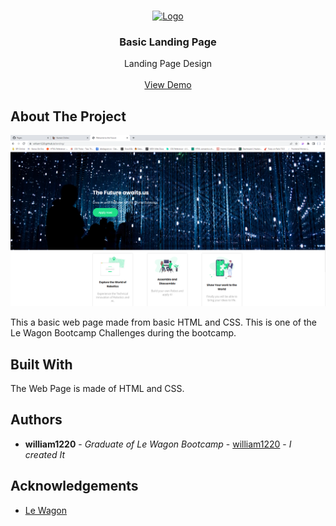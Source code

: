 <br/>
<p align="center">
  <a href="https://github.com/william1220/https://william1220.github.io/landing/">
    <img src="https://www.lewagon.com/assets/v4/logo-lewagon-9c19fb39a748cd3b1f49059ce0dc6c0dfc4cc2447d5a9a3e01bd2d5a214faf3c.svg" alt="Logo" width="80" height="80">
  </a>

  <h3 align="center">Basic Landing Page</h3>

  <p align="center">
    Landing Page Design
    <br/>
    <br/>
    <a href="https://github.com/william1220/https://william1220.github.io/landing/](https://william1220.github.io/landing/)">View Demo</a>
  </p>
</p>



## About The Project

![Screen Shot](images/screenshot2.png)

This a basic web page made from basic HTML and CSS. This is one of the Le Wagon Bootcamp Challenges during the bootcamp. 

## Built With

The Web Page is made of HTML and CSS. 

## Authors

* **william1220** - *Graduate of Le Wagon Bootcamp* - [william1220](https://github.com/william1220/) - *I created It*

## Acknowledgements

* [Le Wagon ](https://www.lewagon.com/)
